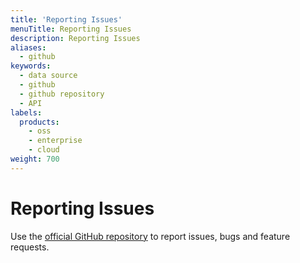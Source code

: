 ```yaml
---
title: 'Reporting Issues'
menuTitle: Reporting Issues
description: Reporting Issues
aliases:
  - github
keywords:
  - data source
  - github
  - github repository
  - API
labels:
  products:
    - oss
    - enterprise
    - cloud
weight: 700
---
```


# Reporting Issues

Use the [official GitHub repository](https://github.com/grafana/github-datasource/issues) to report issues, bugs and feature requests.

